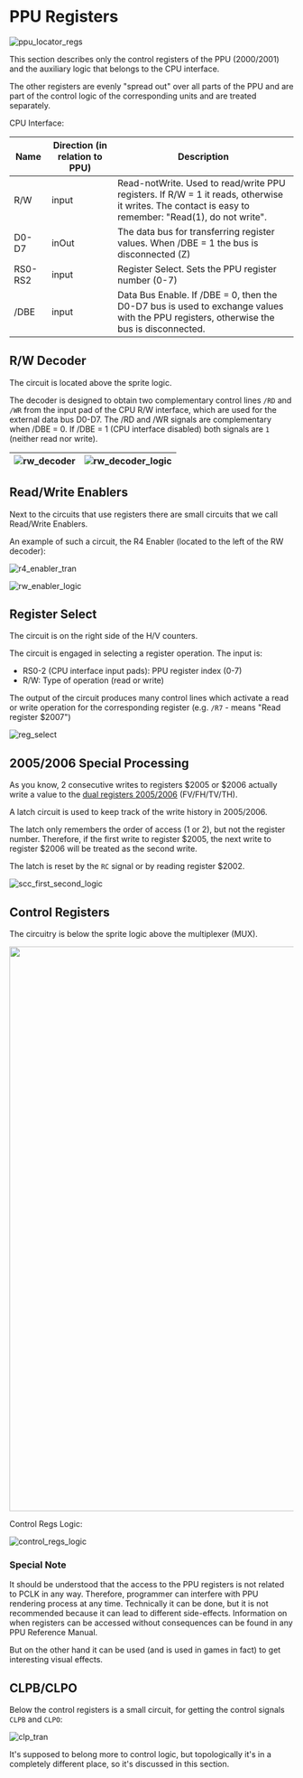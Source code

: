 # PPU Registers

![ppu_locator_regs](/BreakingNESWiki/imgstore/ppu/ppu_locator_regs.jpg)

This section describes only the control registers of the PPU ($2000/$2001) and the auxiliary logic that belongs to the CPU interface.

The other registers are evenly "spread out" over all parts of the PPU and are part of the control logic of the corresponding units and are treated separately.

CPU Interface:

|Name|Direction (in relation to PPU)|Description|
|---|---|---|
|R/W|input|Read-notWrite. Used to read/write PPU registers. If R/W = 1 it reads, otherwise it writes. The contact is easy to remember: "Read(1), do not write".|
|D0-D7|inOut|The data bus for transferring register values. When /DBE = 1 the bus is disconnected (Z)|
|RS0-RS2|input|Register Select. Sets the PPU register number (0-7)|
|/DBE|input|Data Bus Enable. If /DBE = 0, then the D0-D7 bus is used to exchange values with the PPU registers, otherwise the bus is disconnected.|

## R/W Decoder

The circuit is located above the sprite logic.

The decoder is designed to obtain two complementary control lines `/RD` and `/WR` from the input pad of the CPU R/W interface, which are used for the external data bus D0-D7. The /RD and /WR signals are complementary when /DBE = 0. If /DBE = 1 (CPU interface disabled) both signals are `1` (neither read nor write).

|![rw_decoder](/BreakingNESWiki/imgstore/ppu/rw_decoder.jpg)|![rw_decoder_logic](/BreakingNESWiki/imgstore/ppu/rw_decoder_logic.jpg)|
|---|---|

## Read/Write Enablers

Next to the circuits that use registers there are small circuits that we call Read/Write Enablers.

An example of such a circuit, the R4 Enabler (located to the left of the RW decoder):

![r4_enabler_tran](/BreakingNESWiki/imgstore/ppu/r4_enabler_tran.jpg)

![rw_enabler_logic](/BreakingNESWiki/imgstore/ppu/rw_enabler_logic.jpg)

## Register Select

The circuit is on the right side of the H/V counters.

The circuit is engaged in selecting a register operation. The input is:
- RS0-2 (CPU interface input pads): PPU register index (0-7)
- R/W: Type of operation (read or write)

The output of the circuit produces many control lines which activate a read or write operation for the corresponding register (e.g. `/R7` - means "Read register $2007")

![reg_select](/BreakingNESWiki/imgstore/ppu/reg_select.jpg)

## $2005/$2006 Special Processing

As you know, 2 consecutive writes to registers $2005 or $2006 actually write a value to the [dual registers $2005/$2006](scroll_regs.md) (FV/FH/TV/TH).

A latch circuit is used to keep track of the write history in $2005/$2006.

The latch only remembers the order of access (1 or 2), but not the register number. Therefore, if the first write to register $2005, the next write to register $2006 will be treated as the second write.

The latch is reset by the `RC` signal or by reading register $2002.

![scc_first_second_logic](/BreakingNESWiki/imgstore/ppu/scc_first_second_logic.jpg)

## Control Registers

The circuitry is below the sprite logic above the multiplexer (MUX).

<img src="/BreakingNESWiki/imgstore/ppu/control_regs.jpg" width="1000px">

Control Regs Logic:

![control_regs_logic](/BreakingNESWiki/imgstore/ppu/control_regs_logic.jpg)

### Special Note

It should be understood that the access to the PPU registers is not related to PCLK in any way. Therefore, programmer can interfere with PPU rendering process at any time.
Technically it can be done, but it is not recommended because it can lead to different side-effects. Information on when registers can be accessed without consequences can be found in any PPU Reference Manual.

But on the other hand it can be used (and is used in games in fact) to get interesting visual effects.

## CLPB/CLPO

Below the control registers is a small circuit, for getting the control signals `CLPB` and `CLPO`:

![clp_tran](/BreakingNESWiki/imgstore/ppu/clp_tran.jpg)

It's supposed to belong more to control logic, but topologically it's in a completely different place, so it's discussed in this section.
